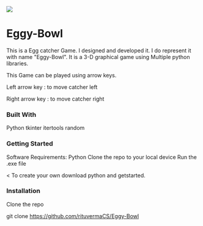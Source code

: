![](assets/party.gif)
# Eggy-Bowl
This is a Egg catcher Game. I designed and developed it. I do represent it with name "Eggy-Bowl". It is a 3-D graphical game using Multiple python libraries.

This Game can be played using arrow keys.

Left arrow key : to move catcher left

Right arrow key : to move catcher right

### Built With
  Python
  tkinter
  itertools
  random

### Getting Started
  Software Requirements: Python
  Clone the repo to your local device
  Run the .exe file

< To create your own download python and getstarted.

### Installation
  Clone the repo

git clone https://github.com/rituvermaCS/Eggy-Bowl
